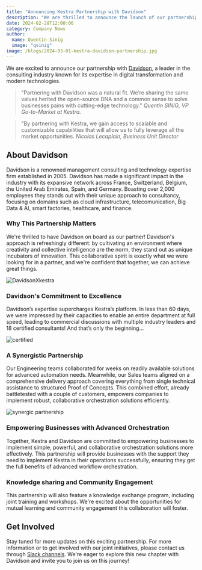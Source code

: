 ```yaml
---
title: "Announcing Kestra Partnership with Davidson"
description: "We are thrilled to announce the launch of our partnership with Davidson, a leader in the consulting industry known for its expertise in digital transformation and modern technologies."
date: 2024-02-28T12:00:00
category: Company News
author:
  name: Quentin Sinig
  image: "qsinig"
image: /blogs/2024-03-01-kestra-davidson-partnership.jpg
---
```


We are excited to announce our partnership with [Davidson](https://www.davidson.group/), a leader in the consulting industry known for its expertise in digital transformation and modern technologies.

> "Partnering with Davidson was a natural fit. We’re sharing the same values herited the open-source DNA and a common sense to solve businesses pains with cutting-edge technology."
*Quentin SINIG, VP Go-to-Market at Kestra.*

> "By partnering with Kestra, we gain access to scalable and customizable capabilities that will allow us to fully leverage all the market opportunities.
*Nicolas Lecaplain, Business Unit Director*


## About Davidson
Davidson is a renowned management consulting and technology expertise firm established in 2005. Davidson has made a significant impact in the industry with its expansive network across France, Switzerland, Belgium, the United Arab Emirates, Spain, and Germany. Boasting over 2,000 employees they stands out with their unique approach to consultancy, focusing on domains such as cloud infrastructure, telecomunication, Big Data & AI, smart factories, healthcare, and finance.

### Why This Partnership Matters
We're thrilled to have Davidson on board as our partner! Davidson's approach is refreshingly different: by cultivating an environment where creativity and collective intelligence are the norm,  they stand out as unique incubators of innovation. This collaborative spirit is exactly what we were looking for in a partner, and we're confident that together, we can achieve great things.

![DavidsonXkestra](/blogs/2024-03-01-kestra-davidson-partnership/KestraXDavidson.png)

### Davidson's Commitment to Excellence
Davidson’s expertise supercharges Kestra’s platform. In less than 60 days, we were impressed by their capacities to enable an entire department at full speed, leading to commercial discussions with multiple industry leaders and 18 certified consultants! And that’s only the beginning…

![certified](/blogs/2024-03-01-kestra-davidson-partnership/certified.png)

### A Synergistic Partnership
Our Engineering teams collaborated for weeks on readily available solutions for advanced automation needs. Meanwhile, our Sales teams aligned on a comprehensive delivery approach covering everything from single technical assistance to structured Proof of Concepts. This combined effort, already battletested with a couple of customers, empowers companies to implement robust, collaborative orchestration solutions efficiently.

![synergic partnership](/blogs/2024-03-01-kestra-davidson-partnership/goals.png)

### Empowering Businesses with Advanced Orchestration
Together, Kestra and Davidson are committed to empowering businesses to implement simple, powerful, and collaborative orchestration solutions more effectively. This partnership will provide businesses with the support they need to implement Kestra in their operations successfully, ensuring they get the full benefits of advanced workflow orchestration.

### Knowledge sharing and Community Engagement

This partnership will also feature a knowledge exchange program, including joint training and workshops. We're excited about the opportunities for mutual learning and community engagement this collaboration will foster.

## Get Involved

Stay tuned for more updates on this exciting partnership. For more information or to get involved with our joint initiatives, please contact us through [Slack channels](https://kestra.io/slack). We're eager to explore this new chapter with Davidson and invite you to join us on this journey!

